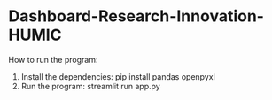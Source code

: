 # Dashboard-Research-Innovation-HUMIC

How to run the program:

1. Install the dependencies: pip install pandas openpyxl
2. Run the program: streamlit run app.py
